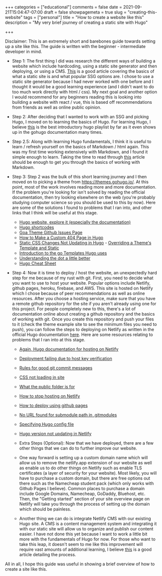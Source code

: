 +++
categories = ["educational"]
comments = false
date = 2021-09-21T15:04:47-07:00
draft = false
showpagemeta = true
slug = "creating-this-website"
tags = ["personal"]
title = "How to create a website like this"
description = "My very brief journey of creating a static site with Hugo"

+++

Disclaimer: This is an extremely short and barebones guide towards setting up a site like this. The guide is written with the beginner - intermediate developer in mind.

- Step 1: The first thing I did was research the different ways of building a website which include hardcoding, using a static site generator and then deploying, or using a CMS. [This](https://theunlikelydeveloper.com/build-a-static-website/) is a good article covering the basics of what a static site is and what popular SSG options are. I chose to use a static site generator because I had never worked with one before and I thought it would be a good learning experience (and I didn't want to do too much work directly with html / css). My next goal and another option I would recommend for any beginners reading this is looking into building a website with react / vue, this is based off recommendations from friends as well as online public opinion.

- Step 2: After deciding that I wanted to work with an SSG and picking Hugo, I moved on to learning the basics of Hugo. For learning Hugo, I believe [this](https://www.youtube.com/watch?v=qtIqKaDlqXo&list=PLLAZ4kZ9dFpOnyRlyS-liKL5ReHDcj4G3) is the best introductory hugo playlist by far as it even shows up in the gohugo documentation many times.

- Step 2.5: Along with learning Hugo fundamentals, I think it is useful to learn / refresh yourself on the basics of Markdown / html again. This was my first time working extensively with Markdown, and I found it simple enough to learn. Taking the time to read through [this](https://daringfireball.net/projects/markdown/syntax) article should be enough to get you through the basics of working with Markdown.

- Step 3: Step 2 was the bulk of this short learning journey and I then moved on to picking a theme from <https://themes.gohugo.io/>. At this point, most of the work involves reading more and more documentation. If the problem you're looking for isn't solved by reading the official documentation, then try looking elsewhere on the web (you're probably studying computer science so you should be used to this by now). Here are some of the solutions I found to problems that I ran into, and other links that I think will be useful at this stage.
  - [Hugo website, explore it (especially the documentation)](https://gohugo.io/)
  - [Hugo shortcodes](https://gohugo.io/content-management/shortcodes/)
  - [Goa Theme Github Issues Page](https://github.com/kaapiandcode/hugo-goa/issues?page=1&q=is%3Aissue+is%3Aclosed)
  - [How to Make a Custom 404 Page in Hugo](https://stackoverflow.com/questions/53142088/how-to-make-hugo-server-use-custom-404-html)
  - [Static CSS Changes Not Updating in Hugo](https://discourse.gohugo.io/t/static-css-changes-no-updating-browser-cache-with-hugo-serve/16169)    - [Overriding a Theme's Template and Static](https://gohugobrasil.Netlify.app/themes/customizing/)
  - [Introduction to the go Templates Hugo uses](https://gohugo.io/templates/introduction/)
  - [Understanding the dot a little better](https://www.smashingmagazine.com/2021/02/context-variables-hugo-static-site-generator/)
  - [Hugo Cheat Sheet](https://www.git-tower.com/learn/cheat-sheets/hugo/)

- Step 4: Now it is time to deploy / host the website, an unexpectedly hard step for me because of my rust with git. First, you need to decide what you want to use to host your website. Popular options include Netlify, github pages, heroku, firebase, and AWS. This site is hosted on Netlify which I chose because of peer recommendations as well as online resources. After you choose a hosting service, make sure that you have a remote github repository for the site if you aren't already using one for this project. For people completely new to this, there's a lot of documentation online about creating a github repository and the basics of working with git. Once you create this repository and push your files to it (check the theme example site to see the minimum files you need to push), you can follow the steps to deploying on Netlify as written in the official Hugo documentation [here](https://gohugo.io/hosting-and-deployment/hosting-on-Netlify/). Here are some resources relating to problems that I ran into at this stage.
  - [Again, Hugo documentation for hosting on Netlify](https://gohugo.io/hosting-and-deployment/hosting-on-Netlify/)
  - [Deployment failing due to host key verification](https://answers.Netlify.com/t/hugo-site-deployment-failed-due-to-host-key-verification/783/4)
  - [Rules for good git commit messages](https://chris.beams.io/posts/git-commit/)
  - [CSS not loading in site](https://answers.Netlify.com/t/css-not-loading/17773/4)
  - [What the public folder is for](https://discourse.gohugo.io/t/why-is-there-a-public-folder/27979/5)
  - [How to stop hosting on Netlify](https://docs.Netlify.com/configure-builds/stop-or-activate-builds/)
  - [How to deploy using github pages](https://levelup.gitconnected.com/build-a-personal-website-with-github-pages-and-hugo-6c68592204c7)
  - [No URL found for submodule path in .gitmodules](https://answers.netlify.com/t/error-checking-out-submodules-fatal-no-url-found-for-submodule-path-website-in-gitmodules/16435/8)
  - [Specifying Hugo config file](https://gohugo.io/getting-started/configuration/)
  - [Hugo version not updating in Netlify](https://docs.netlify.com/frameworks/hugo/)

  - Extra Steps (Optional): Now that we have deployed, there are a few other things that we can do to further improve our website.
  - One way forward is setting up a custom domain name which will allow us to remove the netlify.app extension of our website as well as enable us to do other things on Netlify such as enable TLS certificates (a layer of security for your website). Most likely, you will have to purchase a custom domain, but there are free options out there such as the Namecheap student pack (which only works with Github Pages I believe). Common places to purchase a domain include Google Domains, Namecheap, GoDaddy, Bluehost, etc. Then, the "Getting started" section of your site overview page on Netlify will take you through the process of setting up the domain which should be painless.

  - Another thing we can do is integrate Netlify CMS with our existing Hugo site. A CMS is a content management system and integrating it with our static site will allow us to organize and publish our content easier. I have not done this yet because I want to work a little bit more with the fundamentals of Hugo for now. For those who want to take this leap, it doesn't seem to me like this improvement will require vast amounts of additional learning, I believe [this](https://dev.to/howtocode_io/how-to-build-a-jamstack-blog-with-hugo-netlify-cms-and-zapier-14dc) is a good article detailing the process.

All in all, I hope this guide was useful in showing a brief overview of how to create a site like this.
